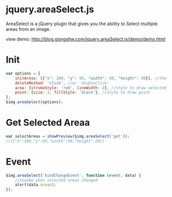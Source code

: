 jquery.areaSelect.js
====================

AreaSelect is a jQuery plugin that gives you the ability to Select multiple areas from an image.

view demo: http://blog.gongshw.com/jquery.areaSelect.js/demo/demo.html

Init
====
```javascript
var options = {
	initAreas: [{"x": 280, "y": 93, "width": 50, "height": 50}], //the initial areas when the plugin load
	deleteMethod: 'click', //or 'doubleClick'
	area: {strokeStyle: 'red', lineWidth: 2}, //style to draw selected areas
	point: {size: 3, fillStyle: 'black'}, //style to draw point
};
$img.areaSelect(options);
```

Get Selected Areaa
=================
```javascript
var selectAreas = showPreview($img.areaSelect('get'));
//[{"x":280,"y":93,"width":50,"height":50}]
```

Event
=====
```javascript
$img.areaSelect('bindChangeEvent', function (event, data) {
	//invoke when selected areas changed
	alert(data.areas);
});
```
